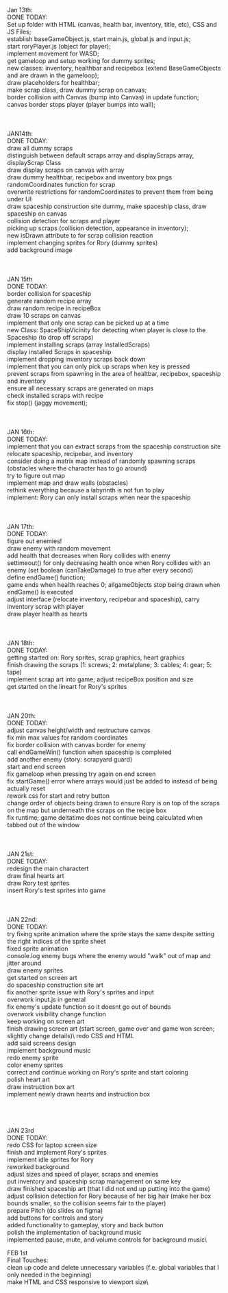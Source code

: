 Jan 13th:\
DONE TODAY:\
Set up folder with HTML (canvas, health bar, inventory, title, etc), CSS and JS Files;\
establish baseGameObject.js, start main.js, global.js and input.js;\
start roryPlayer.js (object for player);\
implement movement for WASD;\
get gameloop and setup working for dummy sprites;\
new classes: inventory, healthbar and recipebox (extend BaseGameObjects and are drawn in the gameloop);\
draw placeholders for healthbar;\
make scrap class, draw dummy scrap on canvas;\
border collision with Canvas (bump into Canvas) in update function;\
canvas border stops player (player bumps into wall);\
\
\
\
JAN14th:\
DONE TODAY: \
draw all dummy scraps\
distinguish between default scraps array and displayScraps array, displayScrap Class\
draw display scraps on canvas with array\
draw dummy healthbar, recipebox and inventory box pngs\
randomCoordinates function for scrap\
overwrite restrictions for randomCoordinates to prevent them from being under UI\
draw spaceship construction site dummy, make spaceship class, draw spaceship on canvas\
collision detection for scraps and player\
picking up scraps (collision detection, appearance in inventory);\
new isDrawn attribute to for scrap collision reaction\
implement changing sprites for Rory (dummy sprites)\
add background image\
\
\
\
JAN 15th\
DONE TODAY:\
border collision for spaceship\
generate random recipe array\
draw random recipe in recipeBox\
draw 10 scraps on canvas\
implement that only one scrap can be picked up at a time\
new Class: SpaceShipVicinity for detecting when player is close to the Spaceship (to drop off scraps)\
implement installing scraps (array InstalledScraps)\
display installed Scraps in spaceship\
implement dropping inventory scraps back down\
implement that you can only pick up scraps when key is pressed\
prevent scraps from spawning in the area of healtbar, recipebox, spaceship and inventory\
ensure all necessary scraps are generated on maps\
check installed scraps with recipe\
fix stop() (jaggy movement);\
\
\
\
JAN 16th:\
DONE TODAY:\
implement that you can extract scraps from the spaceship construction site\
relocate spaceship, recipebar, and inventory\
consider doing a matrix map instead of randomly spawning scraps (obstacles where the character has to go around)\
try to figure out map\
implement map and draw walls (obstacles)\
rethink everything because a labyrinth is not fun to play\
implement: Rory can only install scraps when near the spaceship\
\
\
\
JAN 17th:\
DONE TODAY:\
figure out enemies!\
draw enemy with random movement\
add health that decreases when Rory collides with enemy\
settimeout() for only decreasing health once when Rory collides with an enemy (set boolean (canTakeDamage) to true after every second)\
define endGame() function;\
game ends when health reaches 0; allgameObjects stop being drawn when endGame() is executed\
adjust interface (relocate inventory, recipebar and spaceship), carry inventory scrap with player\
draw player health as hearts\
\
\
\
JAN 18th:\
DONE TODAY:\
getting started on: Rory sprites, scrap graphics, heart graphics\
finish drawing the scraps (1: screws; 2: metalplane; 3: cables; 4: gear; 5: tape)\
implement scrap art into game; adjust recipeBox position and size\
get started on the lineart for Rory's sprites\
\
\
\
JAN 20th:\
DONE TODAY:\
adjust canvas height/width and restructure canvas\
fix min max values for random coordinates\
fix border collision with canvas border for enemy\
call endGameWin() function when spaceship is completed\
add another enemy (story: scrapyard guard)\
start and end screen\
fix gameloop when pressing try again on end screen\
fix startGame() error where arrays would just be added to instead of being actually reset\
rework css for start and retry button\
change order of objects being drawn to ensure Rory is on top of the scraps on the map but underneath the scraps on the recipe box\
fix runtime; game deltatime does not continue being calculated when tabbed out of the window\
\
\
\
JAN 21st:\
DONE TODAY:\
redesign the main charactert\
draw final hearts art\
draw Rory test sprites\
insert Rory's test sprites into game\
\
\
\
JAN 22nd:\
DONE TODAY:\
try fixing sprite animation where the sprite stays the same despite setting the right indices of the sprite sheet\
fixed sprite animation\
console.log enemy bugs where the enemy would "walk" out of map and jitter around\
draw enemy sprites\
get started on screen art\
do spaceship construction site art\
fix another sprite issue with Rory's sprites and input\
overwork input.js in general\
fix enemy's update function so it doesnt go out of bounds\
overwork visibility change function\
keep working on screen art\
finish drawing screen art (start screen, game over and game won screen; slightly change details)\ 
redo CSS and HTML\
add said screens design\
implement background music\
redo enemy sprite\
color enemy sprites\
correct and continue working on Rory's sprite and start coloring\
polish heart art\
draw instruction box art\
implement newly drawn hearts and instruction box\
\
\
\
\
JAN 23rd\
DONE TODAY:\
redo CSS for laptop screen size\
finish and implement Rory's sprites\
implement idle sprites for Rory\
reworked background\
adjust sizes and speed of player, scraps and enemies\
put inventory and spaceship scrap management on same key\
draw finished spaceship art (that I did not end up putting into the game)\
adjust collision detection for Rory because of her big hair (make her box bounds smaller, so the collision seems fair to the player)\
prepare Pitch (do slides on figma)\
add buttons for controls and story\
added functionality to gameplay, story and back button\
polish the implementation of background music\
implemented pause, mute, and volume controls for background music\

FEB 1st\
Final Touches:\
clean up code and delete unnecessary variables (f.e. global variables that I only needed in the beginning)\
make HTML and CSS responsive to viewport size\
